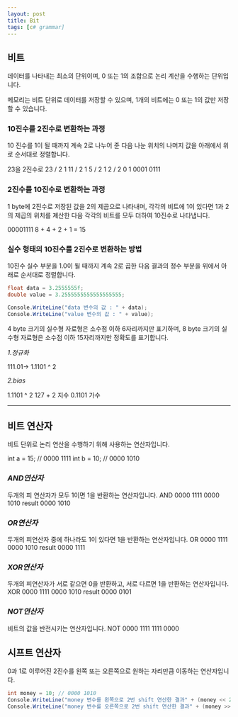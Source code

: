 ```yaml
---
layout: post
title: Bit
tags: [c# grammar]
---
```


## 비트


데이터를 나타내는 최소의 단위이며, 0 또는 1의 조합으로
논리 계산을 수행하는 단위입니다.

메모리는 비트 단위로 데이터를 저장할 수 있으며, 1개의 비트에는
0 또는 1의 값만 저장할 수 있습니다.

### 10진수를 2진수로 변환하는 과정

10 진수를 1이 될 때까지 계속 2로 나누어 준 다음
나눈 위치의 나머지 값을 아래에서 위로 순서대로 정렬합니다.

23을 2진수로
23 / 2 1
11 / 2 1
5 / 2 1
2 / 2 0
1
0001 0111

### 2진수를 10진수로 변환하는 과정

1 byte에 2진수로 저장된 값을 2의 제곱으로 나타내며,
각각의 비트에 1이 있다면 1과 2의 제곱의 위치를 졔산한 다음
각각의 비트를 모두 더하여 10진수로 나타냅니다.

00001111
8 + 4 + 2 + 1 = 15

### 실수 형태의 10진수를 2진수로 변환하는 방법

10진수 실수 부분을 1.0이 될 때까지 계속 2로 곱한 다음
결과의 정수 부분을 위에서 아래로 순서대로 정렬합니다.

~~~c#
float data = 3.2555555f;
double value = 3.2555555555555555555;

Console.WriteLine("data 변수의 값 : " + data);
Console.WriteLine("value 변수의 값 : " + value);
~~~

4 byte 크기의 실수형 자료형은 소수점 이하 6자리까지만 표기하며,
8 byte 크기의 실수형 자료형은 소수점 이하 15자리까지만 정확도를 표기합니다.

_1.정규화_

111.01-> 1.1101 ^ 2

_2.bias_

1.1101 ^ 2 127 + 2 지수
0.1101 가수

- - -

## 비트 연산자


비트 단위로 논리 연산을 수행하기 위해 사용하는 연산자입니다.

int a = 15; // 0000 1111
int b = 10; // 0000 1010

### *AND연산자*

두개의 피 연산자가 모두 1이면 1을 반환하는 연산자입니다.
AND     0000 1111
        0000 1010
result  0000 1010

### *OR연산자*

두개의 피연산자 중에 하나라도 1이 있다면 1을 반환하는 연산자입니다.
OR      0000 1111
        0000 1010
result  0000 1111

### *XOR연산자*

두개의 피연산자가 서로 같으면 0을 반환하고, 서로 다르면 1을 반환하는 연산자입니다.
XOR     0000 1111
        0000 1010
result  0000 0101

### *NOT연산자*

비트의 값을 반전시키는 연산자입니다.
NOT 0000 1111
    1111 0000


## 시프트 연산자


0과 1로 이루어진 2진수를 왼쪽 또는 오른쪽으로
원하는 자리만큼 이동하는 연산자입니다.

~~~c#
int money = 10; // 0000 1010
Console.WriteLine("money 변수를 왼쪽으로 2번 shift 연산한 결과" + (money << 2));
Console.WriteLine("money 변수를 오른쪽으로 2번 shift 연산한 결과" + (money >> 2));
~~~
